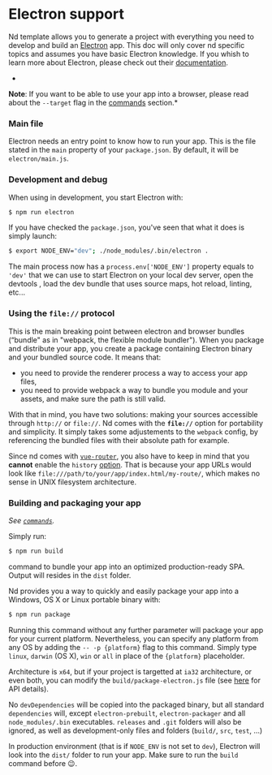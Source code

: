 # Electron support

Nd template allows you to generate a project with everything you need to develop and build an [Electron](http://electron.atom.io/) app. This doc will only cover nd specific topics and assumes you have basic Electron knowledge. If you whish to learn more about Electron, please check out their [documentation](http://electron.atom.io/docs/).

*
**Note**: If you want to be able to use your app into a browser, please read about the `--target` flag in the [commands](commands.md) section.*

### Main file

Electron needs an entry point to know how to run your app. This is the file stated in the `main` property of your `package.json`. By default, it will be `electron/main.js`.

### Development and debug

When using in development, you start Electron with:

```bash
$ npm run electron
```

If you have checked the `package.json`, you've seen that what it does is simply launch:

```bash
$ export NODE_ENV="dev"; ./node_modules/.bin/electron .
```

The main process now has a `process.env['NODE_ENV']` property equals to `'dev'` that we can use to start Electron on your local dev server, open the devtools , load the dev bundle that uses source maps, hot reload, linting, etc...

### Using the `file://` protocol

This is the main breaking point between electron and browser bundles (“bundle" as in "webpack, the flexible module bundler"). When you package and distribute your app, you create a package containing Electron binary and your bundled source code. It means that:

- you need to provide the renderer process a way to access your app files,
- you need to provide webpack a way to bundle you module and your assets, and make sure the path is still valid.

With that in mind, you have two solutions: making your sources accessible through `http://` or `file://`. Nd comes with the **`file://`** option for portability and simplicity. It simply takes some adjustements to the `webpack` config, by referencing the bundled files with their absolute path for example.

Since nd comes with [`vue-router`](http://router.vuejs.org/en/index.html), you also have to keep in mind that you **cannot** enable the `history` [option](http://router.vuejs.org/en/options.html). That is because your app URLs would look like `file:///path/to/your/app/index.html/my-route/`, which makes no sense in UNIX filesystem architecture.

### Building and packaging your app

*See [`commands`](commands.md).*

Simply run:

```bash
$ npm run build
```

command to bundle your app into an optimized production-ready SPA. Output will resides in the `dist` folder.

Nd provides you a way to quickly and easily package your app into a Windows, OS X or Linux portable binary with:

```bash
$ npm run package
```

Running this command without any further parameter will package your app for your current platform. Nevertheless, you can specify any platform from any OS by adding the `-- -p {platform}` flag to this command. Simply type `linux`, `darwin` (OS X), `win` or `all` in place of the `{platform}` placeholder.

Architecture is `x64`, but if your project is targetted at `ia32` architecture, or even both, you can modify the `build/package-electron.js` file (see [here](https://github.com/electron-userland/electron-packager/blob/master/docs/api.md#arch) for API details).

No `devDependencies` will be copied into the packaged binary, but all standard `dependencies` will, except `electron-prebuilt`, `electron-packager` and all `node_modules/.bin` executables. `releases` and `.git` folders will also be ignored, as well as development-only files and folders (`build/`, `src`, `test`, ...)

In production environment (that is if `NODE_ENV` is not set to `dev`), Electron will look into the `dist/` folder to run your app. Make sure to run the `build` command before 😉.
